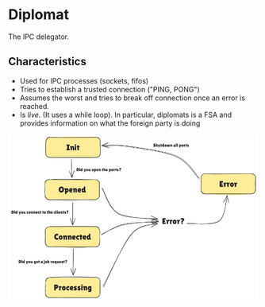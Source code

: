 # Diplomat

The IPC delegator.

## Characteristics

- Used for IPC processes (sockets, fifos)
- Tries to establish a trusted connection ("PING, PONG")
- Assumes the worst and tries to break off connection once an error
is reached.
- Is *live*. (It uses a while loop). In particular, diplomats is 
a FSA and provides information on what the foreign party is doing

![FSA](fsa.png)